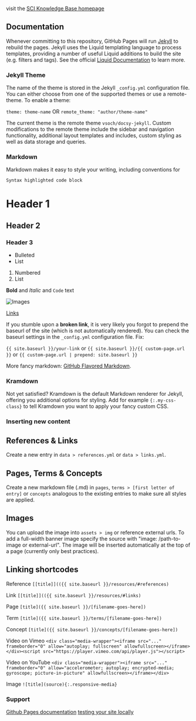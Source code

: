 visit the [SCI Knowledge Base homepage](https://visualengineers.github.io/sci-knowledge-base/)

## Documentation

Whenever committing to this repository, GitHub Pages will run [Jekyll](https://jekyllrb.com/) to rebuild the pages. Jekyll uses the Liquid templating language to process templates, providing a number of useful Liquid additions to build the site (e.g. filters and tags). See the official [Liquid Documentation](https://shopify.github.io/liquid/basics/introduction/) to learn more.

### Jekyll Theme

The name of the theme is stored in the Jekyll `_config.yml` configuration file. You can either choose from one of the supported themes or use a remote-theme. To enable a theme:

`theme: theme-name` OR `remote_theme: "author/theme-name"`

The current theme is the remote theme `vsoch/docsy-jekyll`. Custom modifications to the remote theme include the sidebar and navigation functionality, additional layout templates and includes, custom styling as well as data storage and queries.

### Markdown

Markdown makes it easy to style your writing, including conventions for 

```markdown
Syntax highlighted code block
```

# Header 1
## Header 2
### Header 3

- Bulleted
- List

1. Numbered
2. List

**Bold** and _Italic_ and `Code` text

![Images](https://encrypted-tbn0.gstatic.com/images?q=tbn%3AANd9GcSG5V-M6OvkJBvdLyY-zUSFBii4qqR9f5O7HWq4GAygHFZ5sjxm)

[Links](url) 

If you stumble upon a **broken link**, it is very likely you forgot to prepend the baseurl of the site (which is not automatically rendered). You can check the baseurl settings in the `_config.yml` configuration file. Fix: 

`{{ site.baseurl }}/your-link` or `{{ site.baseurl }}/{{ custom-page.url }}` or `{{ custom-page.url | prepend: site.baseurl }}`

More fancy markdown: [GitHub Flavored Markdown](https://guides.github.com/features/mastering-markdown/).

### Kramdown

Not yet satisfied? Kramdown is the default Markdown renderer for Jekyll, offering you additional options for styling. Add for example `{:.my-css-class}` to tell Kramdown you want to apply your fancy custom CSS.

### Inserting new content

## References & Links

Create a new entry in `data > references.yml` or `data > links.yml`. 

## Pages, Terms & Concepts

Create a new markdown file (.md) in `pages`, `terms > [first letter of entry]` or `concepts` analogous to the existing entries to make sure all styles are applied.

## Images

You can upload the image into `assets > img` or reference external urls. 
To add a full-width banner image specify the source with "image: /path-to-image or external-url". The image will be inserted automatically at the top of a page (currently only best practices).

## Linking shortcodes

Reference
`[[title]](({{ site.baseurl }}/resources/#references)`

Link
`[[title]](({{ site.baseurl }}/resources/#links)`

Page
`[title]({{ site.baseurl }}/[filename-goes-here])`

Term
`[title]({{ site.baseurl }}/terms/[filename-goes-here])`

Concept
`[title]({{ site.baseurl }}/concepts/[filename-goes-here])`

Video on Vimeo 
`<div class="media-wrapper"><iframe src="..." frameborder="0" allow="autoplay; fullscreen" allowfullscreen></iframe></div><script src="https://player.vimeo.com/api/player.js"></script>`

Video on YouTube
`<div class="media-wrapper"><iframe src="..." frameborder="0" allow="accelerometer; autoplay; encrypted-media; gyroscope; picture-in-picture" allowfullscreen></iframe></div>`

Image
`![title](source){:.responsive-media}`


### Support

 [Github Pages documentation](https://help.github.com/categories/github-pages-basics/)
 [testing your site locally](https://kbroman.org/simple_site/pages/local_test.html)
